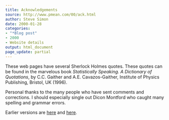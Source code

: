 ```yaml
---
title: Acknowledgements
source: http://www.pmean.com/00/ack.html
author: Steve Simon
date: 2000-01-28
categories:
- "*Blog post"
- 2000
- Website details
output: html_document
page_update: partial
---
```

These web pages have several Sherlock Holmes quotes. These quotes can be found in the marvelous book *Statistically Speaking. A Dictionary of Quotations*, by C.C. Gaither and A.E. Cavazos-Gaither, Institute of Physics Publishing, Bristol, UK (1996).

Personal thanks to the many people who have sent comments and corrections. I should especially single out Dicon Montford who caught many spelling and grammar errors.

Earlier versions are [here][sim1] and [here][sim2].
 
[sim1]: http://www.pmean.com/00/ack.html
[sim2]: http://new.pmean.com/acknowledge-help/
 
